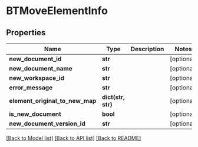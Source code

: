 # BTMoveElementInfo

## Properties
Name | Type | Description | Notes
------------ | ------------- | ------------- | -------------
**new_document_id** | **str** |  | [optional] 
**new_document_name** | **str** |  | [optional] 
**new_workspace_id** | **str** |  | [optional] 
**error_message** | **str** |  | [optional] 
**element_original_to_new_map** | **dict(str, str)** |  | [optional] 
**is_new_document** | **bool** |  | [optional] 
**new_document_version_id** | **str** |  | [optional] 

[[Back to Model list]](../README.md#documentation-for-models) [[Back to API list]](../README.md#documentation-for-api-endpoints) [[Back to README]](../README.md)


